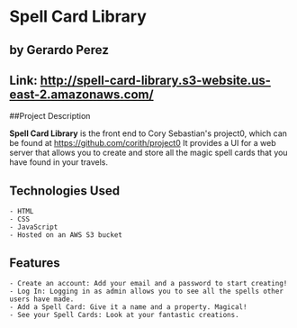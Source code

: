 # Spell Card Library
## by Gerardo Perez

## Link: http://spell-card-library.s3-website.us-east-2.amazonaws.com/

##Project Description

**Spell Card Library** is the front end to Cory Sebastian's project0, which can be found at https://github.com/corith/project0 
It provides a UI for a web server that allows you to create and store all the magic spell cards that you have found in your travels.

## Technologies Used
    - HTML
    - CSS
    - JavaScript
    - Hosted on an AWS S3 bucket

## Features
    - Create an account: Add your email and a password to start creating! 
    - Log In: Logging in as admin allows you to see all the spells other users have made. 
    - Add a Spell Card: Give it a name and a property. Magical! 
    - See your Spell Cards: Look at your fantastic creations. 

